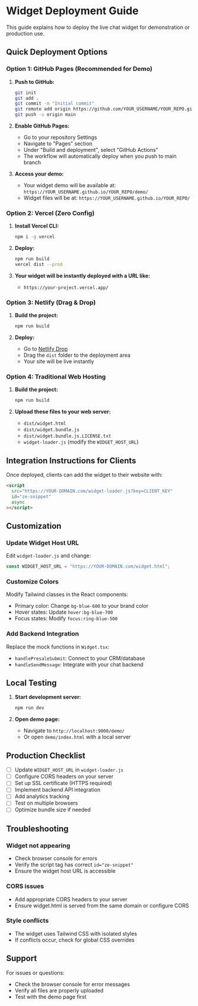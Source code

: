 # Widget Deployment Guide

This guide explains how to deploy the live chat widget for demonstration or production use.

## Quick Deployment Options

### Option 1: GitHub Pages (Recommended for Demo)

1. **Push to GitHub:**
   ```bash
   git init
   git add .
   git commit -m "Initial commit"
   git remote add origin https://github.com/YOUR_USERNAME/YOUR_REPO.git
   git push -u origin main
   ```

2. **Enable GitHub Pages:**
   - Go to your repository Settings
   - Navigate to "Pages" section
   - Under "Build and deployment", select "GitHub Actions"
   - The workflow will automatically deploy when you push to main branch

3. **Access your demo:**
   - Your widget demo will be available at: `https://YOUR_USERNAME.github.io/YOUR_REPO/demo/`
   - Widget files will be at: `https://YOUR_USERNAME.github.io/YOUR_REPO/`

### Option 2: Vercel (Zero Config)

1. **Install Vercel CLI:**
   ```bash
   npm i -g vercel
   ```

2. **Deploy:**
   ```bash
   npm run build
   vercel dist --prod
   ```

3. **Your widget will be instantly deployed with a URL like:**
   - `https://your-project.vercel.app/`

### Option 3: Netlify (Drag & Drop)

1. **Build the project:**
   ```bash
   npm run build
   ```

2. **Deploy:**
   - Go to [Netlify Drop](https://app.netlify.com/drop)
   - Drag the `dist` folder to the deployment area
   - Your site will be live instantly

### Option 4: Traditional Web Hosting

1. **Build the project:**
   ```bash
   npm run build
   ```

2. **Upload these files to your web server:**
   - `dist/widget.html`
   - `dist/widget.bundle.js`
   - `dist/widget.bundle.js.LICENSE.txt`
   - `widget-loader.js` (modify the `WIDGET_HOST_URL`)

## Integration Instructions for Clients

Once deployed, clients can add the widget to their website with:

```html
<script
  src="https://YOUR-DOMAIN.com/widget-loader.js?key=CLIENT_KEY"
  id="ze-snippet"
  async
></script>
```

## Customization

### Update Widget Host URL

Edit `widget-loader.js` and change:
```javascript
const WIDGET_HOST_URL = "https://YOUR-DOMAIN.com/widget.html";
```

### Customize Colors

Modify Tailwind classes in the React components:
- Primary color: Change `bg-blue-600` to your brand color
- Hover states: Update `hover:bg-blue-700`
- Focus states: Modify `focus:ring-blue-500`

### Add Backend Integration

Replace the mock functions in `Widget.tsx`:
- `handlePresaleSubmit`: Connect to your CRM/database
- `handleSendMessage`: Integrate with your chat backend

## Local Testing

1. **Start development server:**
   ```bash
   npm run dev
   ```

2. **Open demo page:**
   - Navigate to `http://localhost:9000/demo/`
   - Or open `demo/index.html` with a local server

## Production Checklist

- [ ] Update `WIDGET_HOST_URL` in `widget-loader.js`
- [ ] Configure CORS headers on your server
- [ ] Set up SSL certificate (HTTPS required)
- [ ] Implement backend API integration
- [ ] Add analytics tracking
- [ ] Test on multiple browsers
- [ ] Optimize bundle size if needed

## Troubleshooting

### Widget not appearing
- Check browser console for errors
- Verify the script tag has correct `id="ze-snippet"`
- Ensure the widget host URL is accessible

### CORS issues
- Add appropriate CORS headers to your server
- Ensure widget.html is served from the same domain or configure CORS

### Style conflicts
- The widget uses Tailwind CSS with isolated styles
- If conflicts occur, check for global CSS overrides

## Support

For issues or questions:
- Check the browser console for error messages
- Verify all files are properly uploaded
- Test with the demo page first